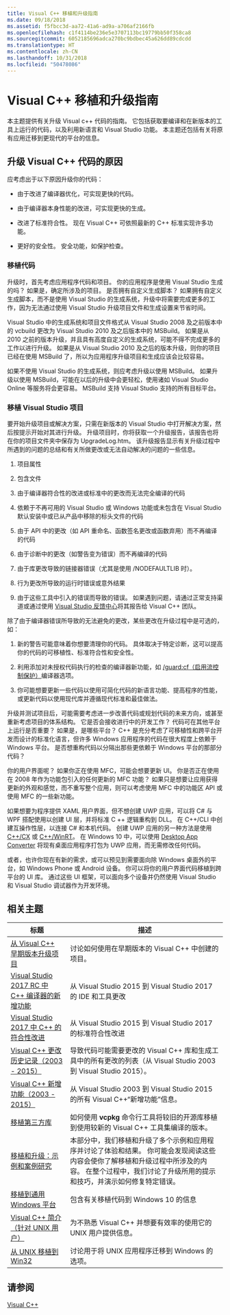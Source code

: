 ```yaml
---
title: Visual C++ 移植和升级指南
ms.date: 09/18/2018
ms.assetid: f5fbcc3d-aa72-41a6-ad9a-a706af2166fb
ms.openlocfilehash: c1f4114be236e5e3707113bc19779bb50f358ca8
ms.sourcegitcommit: 6052185696adca270bc9bdbec45a626dd89cdcdd
ms.translationtype: HT
ms.contentlocale: zh-CN
ms.lasthandoff: 10/31/2018
ms.locfileid: "50478086"
---
```

# <a name="visual-c-porting-and-upgrading-guide"></a>Visual C++ 移植和升级指南

本主题提供有关升级 Visual c++ 代码的指南。 它包括获取要编译和在新版本的工具上运行的代码，以及利用新语言和 Visual Studio 功能。 本主题还包括有关将原有应用迁移到更现代的平台的信息。

## <a name="reasons-to-upgrade-visual-c-code"></a>升级 Visual C++ 代码的原因

应考虑出于以下原因升级你的代码：

- 由于改进了编译器优化，可实现更快的代码。

- 由于编译器本身性能的改进，可实现更快的生成。

- 改进了标准符合性。 现在 Visual C++ 可依照最新的 C++ 标准实现许多功能。

- 更好的安全性。 安全功能，如保护检查。

### <a name="porting-your-code"></a>移植代码

升级时，首先考虑应用程序代码和项目。 你的应用程序是使用 Visual Studio 生成的吗？ 如果是，确定所涉及的项目。  是否拥有自定义生成脚本？ 如果拥有自定义生成脚本，而不是使用 Visual Studio 的生成系统，升级中将需要完成更多的工作，因为无法通过使用 Visual Studio 升级项目文件和生成设置来节省时间。

Visual Studio 中的生成系统和项目文件格式从 Visual Studio 2008 及之前版本中的 vcbuild 更改为 Visual Studio 2010 及之后版本中的 MSBuild。 如果是从 2010 之前的版本升级，并且具有高度自定义的生成系统，可能不得不完成更多的工作以进行升级。 如果是从 Visual Studio 2010 及之后的版本升级，则你的项目已经在使用 MSBuild 了，所以为应用程序升级项目和生成应该会比较容易。

如果不使用 Visual Studio 的生成系统，则应考虑升级以使用 MSBuild。 如果升级以使用 MSBuild，可能在以后的升级中会更轻松，使用诸如 Visual Studio Online 等服务将会更容易。 MSBuild 支持 Visual Studio 支持的所有目标平台。

### <a name="porting-visual-studio-projects"></a>移植 Visual Studio 项目

要开始升级项目或解决方案，只需在新版本的 Visual Studio 中打开解决方案，然后按提示开始对其进行升级。  升级项目时，你将获取一个升级报告，该报告也将在你的项目文件夹中保存为 UpgradeLog.htm。 该升级报告显示有关升级过程中所遇到的问题的总结和有关所做更改或无法自动解决的问题的一些信息。

1. 项目属性

2. 包含文件

3. 由于编译器符合性的改进或标准中的更改而无法完全编译的代码

4. 依赖于不再可用的 Visual Studio 或 Windows 功能或未包含在 Visual Studio 默认安装中或已从产品中移除的标头文件的代码

5. 由于 API 中的更改（如 API 重命名、函数签名更改或函数弃用）而不再编译的代码

6. 由于诊断中的更改（如警告变为错误）而不再编译的代码

7. 由于库更改导致的链接器错误（尤其是使用 /NODEFAULTLIB 时）。

8. 行为更改所导致的运行时错误或意外结果

9. 由于这些工具中引入的错误而导致的错误。 如果遇到问题，请通过正常支持渠道或通过使用 [Visual Studio 反馈中心](http://connect.microsoft.com/VisualStudio/Feedback)将其报告给 Visual C++ 团队。

除了由于编译器错误所导致的无法避免的更改，某些更改在升级过程中是可选的，如：

1. 新的警告可能意味着你想要清理你的代码。 具体取决于特定诊断，这可以提高你的代码的可移植性、标准符合性和安全性。

2. 利用添加对未授权代码执行的检查的编译器新功能，如 [/guard:cf（启用流控制保护）](../build/reference/guard-enable-control-flow-guard.md)编译器选项。

3. 你可能想要更新一些代码以使用可简化代码的新语言功能、提高程序的性能，或更新代码以使用现代库并遵循现代标准和最佳做法。

升级并测试项目后，可能需要考虑进一步改善代码或规划代码的未来方向，或甚至重新考虑项目的体系结构。 它是否会接收进行中的开发工作？ 代码可在其他平台上运行是否重要？  如果是，是哪些平台？  C++ 是充分考虑了可移植性和跨平台开发而设计的标准化语言，但许多 Windows 应用程序的代码在很大程度上依赖于 Windows 平台。 是否想重构代码以分隔出那些更依赖于 Windows 平台的那部分代码？

你的用户界面呢？ 如果你正在使用 MFC，可能会想要更新 UI。 你是否正在使用在 2008 年作为功能包引入的任何更新的 MFC 功能？ 如果只是想要让应用获得更新的外观和感觉，而不重写整个应用，则可以考虑使用 MFC 中的功能区 API 或使用 MFC 的一些新功能。

如果想要为程序提供 XAML 用户界面，但不想创建 UWP 应用，可以将 C# 与 WPF 搭配使用以创建 UI 层，并将标准 C ++ 逻辑重构到 DLL。 在 C++/CLI 中创建互操作性层，以连接 C# 和本机代码。 创建 UWP 应用的另一种方法是使用 [C++/CX](https://msdn.microsoft.com/library/windows/apps/xaml/hh699871.aspx) 或 [C++/WinRT](https://github.com/microsoft/cppwinrt)。 在 Windows 10 中，可以使用 [Desktop App Converter](https://msdn.microsoft.com/windows/uwp/porting/desktop-to-uwp-run-desktop-app-converter) 将现有桌面应用程序打包为 UWP 应用，而无需修改任何代码。

或者，也许你现在有新的需求，或可以预见到需要面向除 Windows 桌面外的平台，如 Windows Phone 或 Android 设备。 你可以将你的用户界面代码移植到跨平台的 UI 库。 通过这些 UI 框架，可以面向多个设备并仍然使用 Visual Studio 和 Visual Studio 调试器作为开发环境。

## <a name="related-topics"></a>相关主题

|标题|描述|
|-----------|-----------------|
|[从 Visual C++ 早期版本升级项目](upgrading-projects-from-earlier-versions-of-visual-cpp.md)|讨论如何使用在早期版本的 Visual C++ 中创建的项目。|
|[Visual Studio 2017 RC 中 C++ 编译器的新增功能](../what-s-new-for-visual-cpp-in-visual-studio.md)|从 Visual Studio 2015 到 Visual Studio 2017 的 IDE 和工具更改|
|[Visual Studio 2017 中 C++ 的符合性改进](../cpp-conformance-improvements-2017.md)|从 Visual Studio 2015 到 Visual Studio 2017 的标准符合性改进|
|[Visual C++ 更改历史记录（2003 - 2015）](visual-cpp-change-history-2003-2015.md)|导致代码可能需要更改的 Visual C++ 库和生成工具中的所有更改的列表（从 Visual Studio 2003 到 Visual Studio 2015）。|
|[Visual C++ 新增功能（2003 - 2015）](visual-cpp-what-s-new-2003-through-2015.md)|从 Visual Studio 2003 到 Visual Studio 2015 的所有 Visual C++“新增功能”信息。|
|[移植第三方库](porting-third-party-libraries.md)|如何使用 **vcpkg** 命令行工具将较旧的开源库移植到使用较新的 Visual C++ 工具集编译的版本。|
|[移植和升级：示例和案例研究](porting-and-upgrading-examples-and-case-studies.md)|本部分中，我们移植和升级了多个示例和应用程序并讨论了体验和结果。 你可能会发现阅读这些内容会使你了解移植和升级过程中所涉及的内容。 在整个过程中，我们讨论了升级所用的提示和技巧，并演示如何修复特定错误。|
|[移植到通用 Windows 平台](porting-to-the-universal-windows-platform-cpp.md)|包含有关移植代码到 Windows 10 的信息|
|[Visual C++ 简介（针对 UNIX 用户）](introduction-to-visual-cpp-for-unix-users.md)|为不熟悉 Visual C++ 并想要有效率的使用它的 UNIX 用户提供信息。|
|[从 UNIX 移植到 Win32](porting-from-unix-to-win32.md)|讨论用于将 UNIX 应用程序迁移到 Windows 的选项。|

## <a name="see-also"></a>请参阅

[Visual C++](../visual-cpp-in-visual-studio.md)